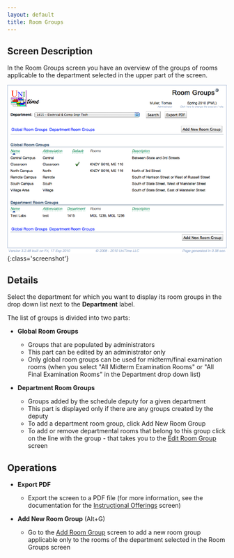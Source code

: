 ```yaml
---
layout: default
title: Room Groups
---
```



## Screen Description

In the Room Groups screen you have an overview of the groups of rooms applicable to the department selected in the upper part of the screen.

![Room Groups](images/room-groups-1.png){:class='screenshot'}

## Details

Select the department for which you want to display its room groups in the drop down list next to the **Department** label.

The list of groups is divided into two parts:

* **Global Room Groups**
	* Groups that are populated by administrators
	* This part can be edited by an administrator only
	* Only global room groups can be used for midterm/final examination rooms (when you select "All Midterm Examination Rooms" or "All Final Examination Rooms" in the Department drop down list)

* **Department Room Groups**
	* Groups added by the schedule deputy for a given department
	* This part is displayed only if there are any groups created by the deputy
	* To add a department room group, click Add New Room Group
	* To add or remove departmental rooms that belong to this group click on the line with the group - that takes you to the [Edit Room Group](edit-room-group) screen

## Operations

* **Export PDF**
	* Export the screen to a PDF file (for more information, see the documentation for the [Instructional Offerings](instructional-offerings) screen)

* **Add New Room Group** (Alt+G)
	* Go to the [Add Room Group](add-room-group) screen to add a new room group applicable only to the rooms of the department selected in the Room Groups screen

